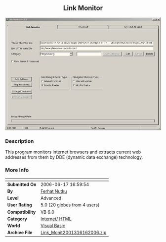﻿<div align="center">

## Link Monitor

<img src="PIC20067161150142125.jpg">
</div>

### Description

This program monitors internet browsers and extracts current web addresses from them by DDE (dynamic data exchange) technology.
 
### More Info
 


<span>             |<span>
---                |---
**Submitted On**   |2006-06-17 16:59:54
**By**             |[Ferhat Nutku](https://github.com/Planet-Source-Code/PSCIndex/blob/master/ByAuthor/ferhat-nutku.md)
**Level**          |Advanced
**User Rating**    |5.0 (20 globes from 4 users)
**Compatibility**  |VB 6\.0
**Category**       |[Internet/ HTML](https://github.com/Planet-Source-Code/PSCIndex/blob/master/ByCategory/internet-html__1-34.md)
**World**          |[Visual Basic](https://github.com/Planet-Source-Code/PSCIndex/blob/master/ByWorld/visual-basic.md)
**Archive File**   |[Link\_Monit2001316162006\.zip](https://github.com/Planet-Source-Code/ferhat-nutku-link-monitor__1-63540/archive/master.zip)









